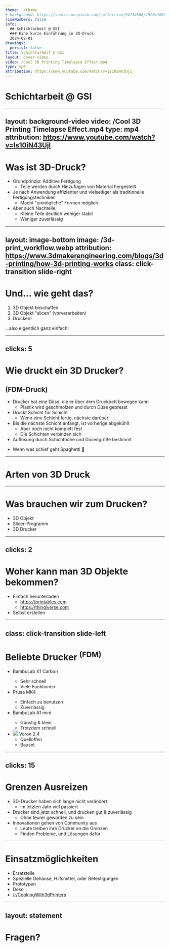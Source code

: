 ```yaml
---
theme: ./theme
# background: https://source.unsplash.com/collection/94734566/1920x1080
lineNumbers: false
info: |
  ## Schichtarbeit @ GSI
  ### Eine kurze Einführung in 3D-Druck
  2024-02-01
drawings:
  persist: false
title: Schichtarbeit @ GSI
layout: cover-video
video: /Cool 3D Printing Timelapse Effect.mp4
type: mp4
attribution: https://www.youtube.com/watch?v=Is10iN43UjI
---
```


# Schichtarbeit @ GSI

---
layout: background-video
video: /Cool 3D Printing Timelapse Effect.mp4
type: mp4
attribution: https://www.youtube.com/watch?v=Is10iN43UjI
---

# Was ist 3D-Druck?

<div class="mt-16 text-xl">

- Grundprinzip: Additive Fertigung
  - Teile werden durch Hinzufügen von Material hergestellt
- Je nach Anwendung effizienter und vielseitiger als traditionelle Fertigungstechniken
  - Macht "unmögliche" Formen möglich
- Aber auch Nachteile:
  - Kleine Teile deutlich weniger stabil
  - Weniger zuverlässig

</div>

---
layout: image-bottom
image: /3d-print_workflow.webp
attribution: https://www.3dmakerengineering.com/blogs/3d-printing/how-3d-printing-works
class: click-transition slide-right
---

# Und... wie geht das?

1. 3D Objekt beschaffen
2. 3D Objekt "slicen" (vorverarbeiten)
3. Drucken!

...also eigentlich ganz einfach!

<!-- # How does it work?

<v-clicks>

- Take a 3D object
- Split ("slice") the part into many layers of equal thickness
- "Build" the print layer by layer
  - Details on the next slide!

</v-clicks> -->

---
clicks: 5
---

# Wie druckt ein 3D Drucker?
## (FDM-Druck)

<div class="mt-16 text-xl">

- Drucker hat eine Düse, die er über dem Druckbett bewegen kann
  - Plastik wird geschmolzen und durch Düse gepresst
- Druckt Schicht für Schicht
  - Wenn eine Schicht fertig, nächste darüber
- Bis die nächste Schicht anfängt, ist vorherige abgekühlt
  - Aber noch nicht komplett fest
  - Die Schichten verbinden sich
- Auflösung durch Schichthöhe und Düsengröße bestimmt

</div>

<div v-click="1"><EmbeddedVideo :at="1" class="absolute top-8 right-8 h-40 rounded-md" src="/nozzle-cam.mp4" /></div>

<div v-click="5" class="text-xl">

- Wenn was schief geht <tabler-arrow-right /> Spaghetti 🍝

<Popover-Image :class="`absolute bottom-24 right-4 h-52 rounded-xl`" src="/spaghetti.jfif" :attribution="`https://help.prusa3d.com/article/5lvyc9jhka-spagheti-monster`" />
</div>

<!--
TODO bild! oder besser video?
beispielgeometrien, welche kann man drucken, welche nicht?
-->

---

# Arten von 3D Druck

<ul class="flex flex-row gap-4 items-center justify-between w-full h-7/8 overflow-hidden">

<v-clicks>

<feature-list-item class="click-transition slide-right" src="/BambuLab_A1-2_1600x1600.png" attribution="https://eu.store.bambulab.com/products/a1?variant=47554015691100">
  <template #default>Fused Deposition Modelling (FDM)</template>
  <template #extra><span>Rohmaterial: <b>Plastik-Filament</b></span><span>Geeignet für: <b>Prototypen, schnelles & günstiges Drucken</b></span></template>
</feature-list-item>

<feature-list-item class="click-transition slide-right" src="/SLA.png" attribution="https://eu.store.bambulab.com/products/a1?variant=47554015691100">
  <template #default>(Masked) Stereo-Lithography ((M)SLA)</template>
  <template #extra><span>Rohmaterial: <b>Plastik-Harz</b></span><span>Geeignet für: <b>Filigrane Teile</b></span></template>
</feature-list-item>

<feature-list-item class="click-transition slide-right" src="/sls.jpg" attribution="https://www.beamler.com/3d-printing-capabilities/processes/sls-selective-laser-sintering/">
  <template #default>Selective Laser Sintering (SLS)</template>
  <template #extra><span>Rohmaterial: <b>Metall-Staub</b></span><span>Geeignet für: <b>Besonders robuste (Metall-)Teile</b></span></template>
</feature-list-item>

</v-clicks>

</ul>

<!--
Fused Deposition Modelling (FDM): Modellierung durch Schmelzschichttechnik
Masked Stereolithography (MSLA): Maskierte Stereolithographie
Selective Laser Sintering (SLS): Selektives Lasersintern
-->

---

# Was brauchen wir zum Drucken?

<ul class="mt-12 flex -mx-10 flex-row justify-around items-end">

<v-clicks>

<li class="w-full block">
  <showcase-3mf-new
    class=""
    :model="`/3d models/3DBenchy.3mf`"
    :color="`#ee8833`"
    :brightness="0.5"
    :position="[0, -7, 0]"
    :rotation="[-Math.PI/2 + Math.PI/8, 0, 0]"
    :scale="0.3"
    :width="128"
    :height="128"
  />
  <span class="w-full inline-block text-center"><tabler-3d-cube-sphere/> 3D Objekt</span>
</li>
<li class="w-full block">
  <Popover-Image :class="`mb-10 rounded-md`" src="/cura_benchy.png"/>
  <span class="w-full inline-block text-center"><tabler-slice/> Slicer-Programm</span>
</li>
<li class="w-full block overflow-hidden">
  <Popover-Image :class="`aspect-square`" src="/Ultimaker-S5-desktop-3D-printer-hero.webp"/>
  <span class="w-full inline-block text-center"><tabler-printer/> 3D Drucker</span>
</li>

</v-clicks>

</ul>

<!-- <v-clicks>

- 3D Object
- Slicing Software
- 3D Printer

</v-clicks> -->

<!-- Animation where the three sections slide in from the right and squish together -->
---
clicks: 2
---

# Woher kann man 3D Objekte bekommen?

<div v-click="1">
  <Popover-Image :class="`absolute right-24 top-20 h-64`" src="/www.printables.com_edited.jpeg"/>
</div>

<v-clicks at="0">

- Einfach herunterladen
  - <https://printables.com>
  - <https://thingiverse.com>
- Selbst erstellen

</v-clicks>

<showcase-3mf-new
  v-if="$slidev.nav.clicks > 1"
  :model="`/3d models/febex3-bp-holder.3mf`"
  :color="`#ee8833`"
  :brightness="0.4"
  :position="[-17, 4, 0]"
  :rotation="[-Math.PI/4, Math.PI/8, Math.PI/4]"
  :rotationSpeed="0.4"
  :scale="0.035"
  :width="800"
  :height="500"
  class="absolute top-0 opacity-100 left-0 m-6 transition-all duration-0 ease-in-out"
/>
<showcase-3mf-new
  v-if="$slidev.nav.clicks > 1"
  :model="`/3d models/Gear.3mf`"
  :color="`#338833`"
  :position="[0, -6, 0]"
  :rotation="[-Math.PI/6, Math.PI/6, Math.PI/4]"
  :scale="0.2"
  :width="400" 
  :height="250"
  class="absolute top-0 opacity-100 left-0 m-6 transition-all duration-0 ease-in-out"
/>
  <!-- :class="{'opacity-100': $slidev.nav.clicks > 1}" -->
  <!-- TODO add delay for showing objects instead of clicks? -->
<showcase-3mf-new
  v-if="$slidev.nav.clicks > 1"
  :model="`/3d models/cable-relief.3mf`"
  :color="`#ff5858`"
  :brightness="0.5"
  :position="[10, -7, 0]"
  :rotation="[Math.PI/(-3.5), -Math.PI/32, Math.PI/2]"
  :rotationSpeed="-0.15"
  :scale="0.1" 
  :width="400" 
  :height="250"
  class="absolute top-0 opacity-100 left-0 m-6 transition-all duration-0 ease-in-out"
/>
  <!-- :class="{'opacity-100': $slidev.nav.clicks > 2}" -->

---
class: click-transition slide-left
---

# Beliebte Drucker <sup>(FDM)</sup>

<ul class="mt-12 flex -mx-10 flex-row justify-around items-end">

<v-clicks>

<li class="w-full block">
  <Popover-Image :class="`mx-auto mb-3 h-48 rounded-xl`" src="/BambuLab_X1-Carbon_1700x1700.jpg" />
  <span class="w-full inline-block text-center">BambuLab X1 Carbon</span>
  <ul class="text-sm text-gray-700 dark:text-gray-300 mt-6 ml-6">
    <li>Sehr schnell</li>
    <li>Viele Funktionen</li>
  </ul>
</li>
<li class="w-full block">
  <Popover-Image :class="`mx-auto mb-3 h-52`" src="/Prusa_mk4.jpg" />
  <span class="w-full inline-block text-center">Prusa MK4</span>
  <ul class="text-sm text-gray-700 dark:text-gray-300 mt-6 ml-6">
    <li>Einfach zu benutzen</li>
    <li>Zuverlässig</li>
  </ul>
</li>
<li class="w-full block">
  <Popover-Image :class="`mx-auto mb-4 h-40 rounded-xl`" src="/BambuLab_A1-mini_1800x1800.png" />
  <span class="w-full inline-block text-center">BambuLab A1 mini</span>
  <ul class="text-sm text-gray-700 dark:text-gray-300 mt-6 ml-6">
    <li>Günstig & klein</li>
    <li>Trotzdem schnell</li>
  </ul>
</li>
<li class="w-full block">
  <img class="mx-auto mb-5 h-46" src="/voron-V2.4_RED1_front_clear.png" />
  <span class="w-full inline-block text-center">Voron 2.4</span>
  <ul class="text-sm text-gray-700 dark:text-gray-300 mt-6 ml-6">
    <li>Quelloffen</li>
    <li>Bauset</li>
  </ul>
</li>

</v-clicks>

</ul>

<!--
TODO interaktiv gestalten, preis schätzen lassen
1. BambuLab X1 Carbon: **1.250€**
2. Prusa MK4: **1.200€**
3. BambuLab A1 mini: **320€**
4. Voron 2.4: **900 - 1.300€**
-->

---
clicks: 15
---

# Grenzen Ausreizen

<div class="click-transition slide-right">

<v-clicks>

- 3D-Drucker haben sich lange nicht verändert
  - Im letzten Jahr viel passiert
- Drucker sind jetzt schnell, und drucken gut & zuverlässig
  - Ohne teurer geworden zu sein
- Innovationen gehen von Community aus
  - Leute treiben ihre Drucker an die Grenzen
  - Finden Probleme, und Lösungen dafür

</v-clicks>

</div>

<div class="absolute bottom-2 left-0 w-full flex flex-row justify-around">

<div v-click="4"><EmbeddedVideo :at="4" class="h-40 rounded-md" src="/large_printer.mp4" /></div>
<div v-click="8"><EmbeddedVideo :at="8" class="h-40 rounded-md" src="/speed_benchy.mp4" /></div>
<div v-click="12"><EmbeddedVideo :at="12" class="h-40 rounded-md" src="/suspended_printing.mp4" /></div>

</div>

<!--
TODO dauer schätzen lassen
1. 1.1x1.1x2.2m Bauraum
TODO dauer für 3DBenchy schätzen lassen (bild mit maßstab einblenden)
2. Beschleunigung: 200.000 mm/s² = 200 m/s² = 720 km/h / s
3. Drucker nur an Faden aufgehängt, druckt genau so gut wie auf nem Tisch
-->

---

# Einsatzmöglichkeiten

<ul>

<v-clicks>

<li>
  Ersatzteile
  <Popover-Image :class="`absolute rounded-xl top-[0rem] right-[0rem] h-52`" src="/replacement_fountain_head.jpg" :attribution="`/u/DieingFetus - https://www.reddit.com/r/functionalprint/comments/z3p7lx/replacement_fountain_head_60_70g_of_old_abs_150/`" />
</li>

<li>
  Spezielle Gehäuse, Hilfsmittel, oder Befestigungen 
  <Popover-Image :class="`absolute rounded-xl top-[2rem] right-[3rem] h-52`" src="/Case_2.jpg" />
</li>

<li>
  Prototypen
  <Popover-Image :class="`absolute rounded-xl top-[4rem] right-[6rem] h-60`" src="drafts.jpg" :attribution="`https://xyples.com/replacement-part/`" />
</li>

<li>
  <!-- Print trinkets and decorations -->
  Deko
  <Popover-Image :class="`absolute rounded-xl top-[6rem] right-[9rem] h-64 w-92`" src="/stitch_trinket.jpg" :attribution="`MBD_3D - https://www.thingiverse.com/thing:5637214`" />
</li>

<li>
  <a href="https://reddit.com/r/cookingwith3dprinters">/r/CookingWith3dPrinters</a>
  <Popover-Image :class="`absolute rounded-xl top-[8rem] right-[12rem] h-68`" src="/cooking.jpg" :attribution="`/u/YeetDisDue - https://www.reddit.com/r/cookingwith3dprinters/comments/oi1chf/breakfast/`" />
</li>

</v-clicks>

</ul>

---
layout: statement
---

# Fragen?

<confetti confettiId="2" />
